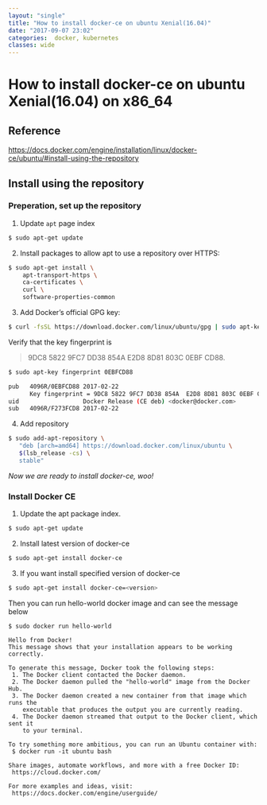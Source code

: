 ```yaml
---
layout: "single"
title: "How to install docker-ce on ubuntu Xenial(16.04)"
date: "2017-09-07 23:02"
categories:  docker, kubernetes
classes: wide
---
```


# How to install docker-ce on ubuntu Xenial(16.04) on x86_64

## Reference

https://docs.docker.com/engine/installation/linux/docker-ce/ubuntu/#install-using-the-repository

## Install using the repository

### Preperation, set up the repository

1. Update `apt` page index
```bash
$ sudo apt-get update
```
2. Install packages to allow apt to use a repository over HTTPS:
```bash
$ sudo apt-get install \
    apt-transport-https \
    ca-certificates \
    curl \
    software-properties-common
```
3. Add Docker’s official GPG key:

```bash
$ curl -fsSL https://download.docker.com/linux/ubuntu/gpg | sudo apt-key add -
```

 Verify that the key fingerprint is
> 9DC8 5822 9FC7 DD38 854A E2D8 8D81 803C 0EBF CD88.

```bash
$ sudo apt-key fingerprint 0EBFCD88

pub   4096R/0EBFCD88 2017-02-22
      Key fingerprint = 9DC8 5822 9FC7 DD38 854A  E2D8 8D81 803C 0EBF CD88
uid                  Docker Release (CE deb) <docker@docker.com>
sub   4096R/F273FCD8 2017-02-22
```

4. Add repository
```bash
$ sudo add-apt-repository \
   "deb [arch=amd64] https://download.docker.com/linux/ubuntu \
   $(lsb_release -cs) \
   stable"
```

*Now we are ready to install docker-ce, woo!*

### Install Docker CE
1. Update the apt package index.
```bash
$ sudo apt-get update
```

2. Install latest version of docker-ce
```bash
$ sudo apt-get install docker-ce
```

3. If you want install specified version of docker-ce
```bash
$ sudo apt-get install docker-ce=<version>
```

Then you can run hello-world docker image and can see the message below

```
$ sudo docker run hello-world

Hello from Docker!
This message shows that your installation appears to be working correctly.

To generate this message, Docker took the following steps:
 1. The Docker client contacted the Docker daemon.
 2. The Docker daemon pulled the "hello-world" image from the Docker Hub.
 3. The Docker daemon created a new container from that image which runs the
    executable that produces the output you are currently reading.
 4. The Docker daemon streamed that output to the Docker client, which sent it
    to your terminal.

To try something more ambitious, you can run an Ubuntu container with:
 $ docker run -it ubuntu bash

Share images, automate workflows, and more with a free Docker ID:
 https://cloud.docker.com/

For more examples and ideas, visit:
 https://docs.docker.com/engine/userguide/

```

